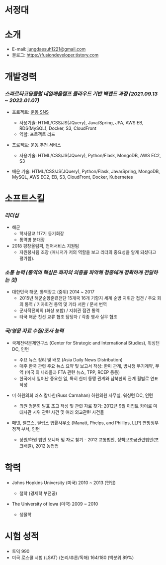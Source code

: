 # 서정대

# 소개
- E-mail: jungdaesuh1221@gmail.com
- 블로그: https://fusiondeveloper.tistory.com

# 개발경력

### *스파르타코딩클럽 내일배움캠프 클라우드 기반 백엔드 과정 (2021.09.13 ~ 2022.01.07)*
- 프로젝트: [운동 SNS](https://github.com/heart-muscle/heart-muscle-backend)
  - 사용기술: HTML/CSS/JS(JQuery), Java/Spring, JPA, AWS EB, RDS(MySQL), Docker, S3, CloudFront
  - 역할: 프로젝트 리드

- 프로젝트: [운동 추천 서비스](https://github.com/heart-muscle/heart-muscle-flask)
  - 사용기술: HTML/CSS/JS(JQuery), Python/Flask, MongoDB, AWS EC2, S3

- 배운 기술: HTML/CSS/JS(JQuery), Python/Flask, Java/Spring, MongoDB, MySQL, AWS EC2, EB, S3, CloudFront, Docker, Kubernetes

# 소프트스킬
### *리더십*
- 해군
  - 학사장교 117기 동기회장
  - 통역병 분대장
- 2018 평창올림픽, 언어서비스 지원팀
  - 자원봉사팀 조장 (매니저가 저의 역할을 보고 리더의 중요성을 알게 되셨다고 평가함). 

### *소통 능력 (통역의 핵심은 화자의 의중을 파악해 청중에게 정확하게 전달하는 것)*
- 대한민국 해군, 통역장교 (중위) 2014 ~ 2017
  - 2015년 해군순항훈련전단 15개국 16개 기항지 세계 순방 지휘관 접견 / 주요 회의 통역 / 기자회견 통역 및 기타 서한 / 문서 번역
  - 군사작전회의 (화상 포함) / 지휘관 접견 통역
  - 타국 해군 친선 교류 협조 담당자 / 각종 행사 실무 협조

### *국/영문 자료 수집/조사 능력*
- 국제전략문제연구소 (Center for Strategic and International Studies), 워싱턴 DC, 인턴
  - 주요 뉴스 정리 및 배포 (Asia Daily News Distribution)
  - 매주 한국 관련 주요 뉴스 요약 및 보고서 작성: 한미 관계, 방사청 무기계약, 무역 (미국 외 나라들과 FTA 관련 뉴스, TPP, RCEP 등등)
  - 한국에서 일어난 중요한 일, 특히 한미 동맹 관계와 남북한의 관계 월별로 연표 작성

- 미 하원의회 러스 칼나한(Russ Carnahan) 하원의원 사무실, 워싱턴 DC, 인턴
  - 의원 청문회 발표 초고 작성 및 관련 자료 찾기: 2012년 9월 이집트 카이로 미 대사관 시위 관련 사건 및 여러 외교관련 사건들

- 매넷, 펠프스, 필립스 법률사무소 (Manatt, Phelps, and Phillips, LLP) 연방정부정책 부서, 인턴
  - 상원/하원 법안 모니터 및 자료 찾기 - 2012 교통법안, 정책보조금관련법안(포크배럴), 2012 농업법

# 학력
- Johns Hopkins University (미국) 2010 ~ 2013 (편입)
  - 철학 (경제학 부전공)

- The University of Iowa (미국) 2009 ~ 2010
  - 생물학

# 시험 성적
- 토익 990
- 미국 로스쿨 시험 (LSAT) (논리/추론/독해) 164/180 (백분위 89%)
